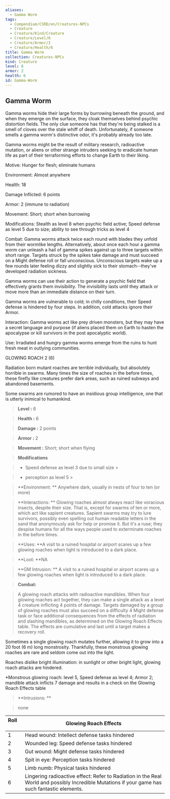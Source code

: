```yaml
---
aliases:
  - Gamma Worm
tags:
  - Compendium/CSRD/en/Creatures-NPCs
  - Creature
  - Creature/Kind/Creature
  - Creature/Level/6
  - Creature/Armor/2
  - Creature/Health/6
title: Gamma Worm
collection: Creatures-NPCs
kind: Creature
level: 6
armor: 2
health: 6
id: Gamma-Worm
---
```

## Gamma Worm    
Gamma worms hide their large forms by burrowing beneath the ground, and when they emerge on the surface, they cloak themselves behind psychic distortion fields. The only clue someone has that they're being stalked is a smell of cloves over the stale whiff of death. Unfortunately, if someone smells a gamma worm's distinctive odor, it's probably already too late.   
Gamma worms might be the result of military research, radioactive mutation, or aliens or other strange intruders seeking to eradicate human life as part of their terraforming efforts to change Earth to their liking.  
Motive: Hunger for flesh; eliminate humans   
Environment: Almost anywhere   
Health: 18   
Damage Inflicted: 6 points   
Armor: 2 (immune to radiation)   
Movement: Short; short when burrowing   
Modifications: Stealth as level 8 when psychic field active; Speed defense as level 5 due to size; ability to see through tricks as level 4   
Combat: Gamma worms attack twice each round with blades they unfold from their wormlike lengths. Alternatively, about once each hour a gamma worm can unleash a hail of gamma spikes against up to three targets within short range. Targets struck by the spikes take damage and must succeed on a Might defense roll or fall unconscious. Unconscious targets wake up a few rounds later feeling dizzy and slightly sick to their stomach--they've developed radiation sickness.   
Gamma worms can use their action to generate a psychic field that effectively grants them invisibility. The invisibility lasts until they attack or move more than an immediate distance on their turn.   
Gamma worms are vulnerable to cold; in chilly conditions, their Speed defense is hindered by four steps. In addition, cold attacks ignore their Armor.   
Interaction: Gamma worms act like prey driven monsters, but they may have a secret language and purpose (if aliens placed them on Earth to hasten the apocalypse or kill survivors in the post apocalyptic world).   
Use: Irradiated and hungry gamma worms emerge from the ruins to hunt fresh meat in outlying communities.  
  
GLOWING ROACH 2 (6)  
Radiation born mutant roaches are terrible individually, but absolutely horrible in swarms. Many times the size of roaches in the before times, these firefly like creatures prefer dark areas, such as ruined subways and abandoned basements.   
Some swarms are rumored to have an insidious group intelligence, one that is utterly inimical to humankind.    
  
    
> **Level :** 6    
> **Health :** 6    
> **Damage :** 2 points    
> **Armor :** 2    
> **Movement :** Short; short when flying    
> **Modifications**    
>- Speed defense as level 3 due to small size >  
>    
>- perception as level 5 >  
>    
> **Environment: ** Anywhere dark, usually in nests of four to ten (or more)    
> **Interactions: ** Glowing roaches almost always react like voracious insects, despite their size. That is, except for swarms of ten or more, which act like sapient creatures. Sapient swarms may try to lure survivors, possibly even spelling out human readable letters in the sand that anonymously ask for help or promise it. But it's a ruse; they despise humans for all the ways people used to exterminate roaches in the before times.    
> **Uses: **A visit to a ruined hospital or airport scares up a few glowing roaches when light is introduced to a dark place.    
> **Loot: **NA    
> **GM Intrusion: ** A visit to a ruined hospital or airport scares up a few glowing roaches when light is introduced to a dark place.    
  
> **Combat:**   
> A glowing roach attacks with radioactive mandibles. When four glowing roaches act together, they can make a single attack as a level 4 creature inflicting 4 points of damage. Targets damaged by a group of glowing roaches must also succeed on a difficulty 4 Might defense task or face additional consequences from the effects of radiation and slashing mandibles, as determined on the Glowing Roach Effects table. The effects are cumulative and last until a target makes a recovery roll.   
Sometimes a single glowing roach mutates further, allowing it to grow into a 20 foot (6 m) long monstrosity. Thankfully, these monstrous glowing roaches are rare and seldom come out into the light.   
Roaches dislike bright illumination: in sunlight or other bright light, glowing roach attacks are hindered.   
*Monstrous glowing roach: level 5, Speed defense as level 4; Armor 2; mandible attack inflicts 7 damage and results in a check on the Glowing Roach Effects table    
    
  
> **Intrusions: **   
> none    
    
  
| Roll &nbsp; &nbsp; &nbsp; | Glowing Roach Effects                                                                                                                          |
| ------------------------- | ---------------------------------------------------------------------------------------------------------------------------------------------- |
| 1                         | Head wound: Intellect defense tasks hindered                                                                                                   |
| 2                         | Wounded leg: Speed defense tasks hindered                                                                                                      |
| 3                         | Gut wound: Might defense tasks hindered                                                                                                        |
| 4                         | Spit in eye: Perception tasks hindered                                                                                                         |
| 5                         | Limb numb: Physical tasks hindered                                                                                                             |
| 6                         | Lingering radioactive effect: Refer to Radiation in the Real World and possibly Incredible Mutations if your game has such fantastic elements. |
